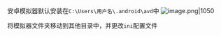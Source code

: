安卓模拟器默认安装在`C:\Users\用户名\.android\avd`中
![image.png|1050](https://cdn.jsdelivr.net/gh/xuezhaorong/Picgo//Source/fix-dir/picgo/picgo-clipboard-images/2024/12/08/18-20-48-8a4299b74dd3f112cf46ba8b3f43c9d0-20241208182047-89b669.png)


将模拟器文件夹移动到其他目录中，并更改`ini`配置文件
